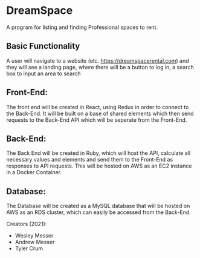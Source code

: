 # DreamSpace
A program for listing and finding Professional spaces to rent.

## Basic Functionality
  A user will navigate to a website (etc. https://dreamspacerental.com) and they will see a landing page, where there will be a button to log in, a search box to input an area to search

## Front-End:
  The front end will be created in React, using Redux in order to connect to the Back-End.  It will be built on a base of shared elements which then send requests to the Back-End API which will be seperate from the Front-End.

## Back-End:
  The Back End will be created in Ruby, which will host the API, calculate all necessary values and elements and send them to the Front-End as responses to API requests.  This will be hosted on AWS as an EC2 instance in a Docker Container.

## Database:
  The Database will be created as a MySQL database that will be hosted on AWS as an RDS cluster, which can easily be accessed from the Back-End.
  
Creators (2021):
  - Wesley Messer
  - Andrew Messer
  - Tyler Crum
